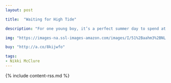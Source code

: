```yaml
---
layout: post

title:  "Waiting for High Tide"

description: "For one young boy, it’s a perfect summer day to spend at the beach with his family. He scours the high tide line for treasures, listens to the swizzling sound of barnacles, and practices walking the plank. But mostly he waits for high tide. Then he’ll be able to swim and dive off the log raft his family is building. While he waits, sea birds and other creatures mirror the family’s behaviors: building and hunting, wading and eating. At long last the tide arrives, and human and animal alike savor the water."

img: "https://images-na.ssl-images-amazon.com/images/I/51%2Baahm3%2BNL._SL480_.jpg"

buy: "http://a.co/8kijwfo"

tags:
- Nikki McClure
---
```


{% include content-rss.md %}